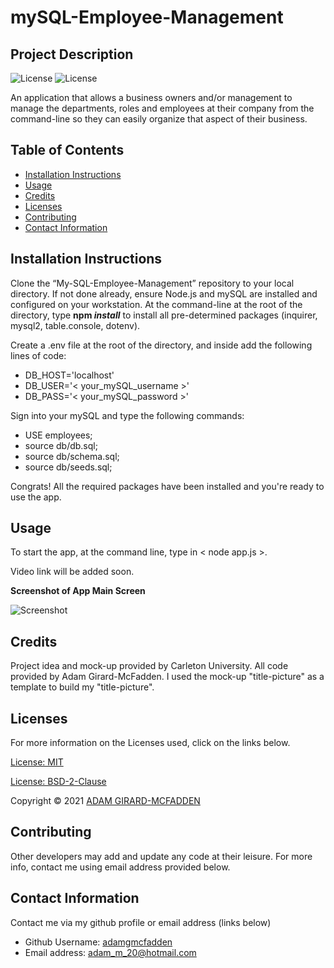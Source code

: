 # mySQL-Employee-Management

## Project Description

![License](https://img.shields.io/badge/License-MIT-blue.svg "License Badge")
![License](https://img.shields.io/badge/License-BSD%202--Clause-orange.svg "License Badge")

An application that allows a business owners and/or management to manage the departments, roles and employees at their company from the command-line so they can easily organize that aspect of their business.

## Table of Contents
- [Installation Instructions](#installation-instructions)
- [Usage](#usage)
- [Credits](#credits)
- [Licenses](#licenses)
- [Contributing](#contributing)
- [Contact Information](#contact-information)

## Installation Instructions

Clone the “My-SQL-Employee-Management” repository to your local directory. If not done already, ensure Node.js and mySQL are installed and configured on your workstation. At the command-line at the root of the directory, type **npm _install_** to install all pre-determined packages (inquirer, mysql2, table.console, dotenv). 

Create a .env file at the root of the directory, and inside add the following lines of code:
- DB_HOST='localhost'
- DB_USER='< your_mySQL_username >'
- DB_PASS='< your_mySQL_password >'

Sign into your mySQL and type the following commands:
- USE employees;
- source db/db.sql;
- source db/schema.sql;
- source db/seeds.sql;

Congrats! All the required packages have been installed and you're ready to use the app. 

## Usage

To start the app, at the command line, type in < node app.js >.

Video link will be added soon.

**Screenshot of App Main Screen**

![Screenshot](https://user-images.githubusercontent.com/83710803/129384374-e16b4bc2-88bd-4501-9a33-53279e847832.png)

## Credits

Project idea and mock-up provided by Carleton University. All code provided by Adam Girard-McFadden. I used the mock-up "title-picture" as 
a template to build my "title-picture". 

## Licenses

For more information on the Licenses used, click on the links below.

[License: MIT](https://choosealicense.com/licenses/mit/)

[License: BSD-2-Clause](https://opensource.org/licenses/BSD-2-Clause)

Copyright © 2021 [ADAM GIRARD-MCFADDEN](https://github.com/adamgmcfadden)

## Contributing

Other developers may add and update any code at their leisure. For more info, contact me using email address provided below.

## Contact Information

Contact me via my github profile or email address (links below)

- Github Username: [adamgmcfadden](https://github.com/adamgmcfadden)
- Email address: adam_m_20@hotmail.com
